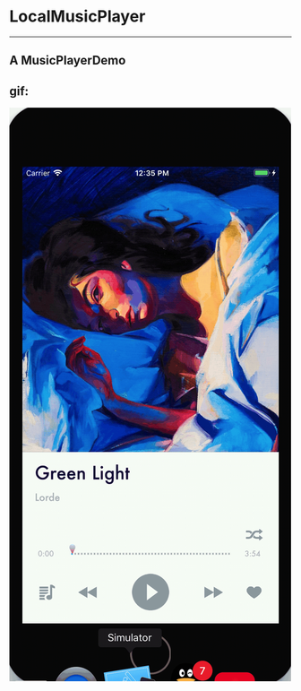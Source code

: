 # LocalMusicPlayer
-------
## A MusicPlayerDemo

gif:
-------


![image](https://github.com/96Rick/LocalMusicPlayer/blob/master/MusicPlayer/MusicPlayer/LocalMusicPlayer.gif)
